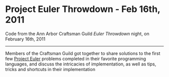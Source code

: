 # Project Euler Throwdown - Feb 16th, 2011

Code from the Ann Arbor Craftsman Guild *Euler Throwdown* night, on February 16th, 2011
* * * * * * *
Members of the Craftsman Guild got together to share solutions to the first few [Project Euler](http://www.projecteuler.net) problems completed in their favorite programming languages, and discuss the intricacies of implementation, as well as tips, tricks and shortcuts in their implementation


